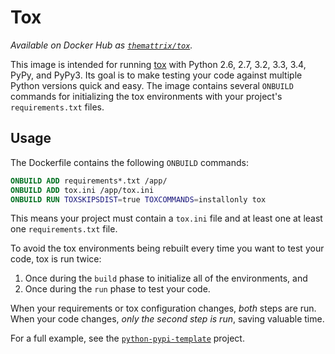 # Tox

*Available on Docker Hub as [`themattrix/tox`](https://registry.hub.docker.com/u/themattrix/tox/).*

This image is intended for running [tox](https://tox.readthedocs.org/en/latest/) with
Python 2.6, 2.7, 3.2, 3.3, 3.4, PyPy, and PyPy3.
Its goal is to make testing your code against multiple Python versions quick and easy.
The image contains several `ONBUILD` commands for initializing the tox environments with
your project's `requirements.txt` files.


## Usage

The Dockerfile contains the following `ONBUILD` commands:

```Dockerfile
ONBUILD ADD requirements*.txt /app/
ONBUILD ADD tox.ini /app/tox.ini
ONBUILD RUN TOXSKIPSDIST=true TOXCOMMANDS=installonly tox
```

This means your project must contain a `tox.ini` file and at least one at least one
`requirements.txt` file.

To avoid the tox environments being rebuilt every time you want to test your code,
tox is run twice:

1. Once during the `build` phase to initialize all of the environments, and
2. Once during the `run` phase to test your code.

When your requirements or tox configuration changes, *both* steps are run.
When your code changes, *only the second step is run*, saving valuable time.

For a full example, see the [`python-pypi-template`](https://github.com/themattrix/python-pypi-template) project.
